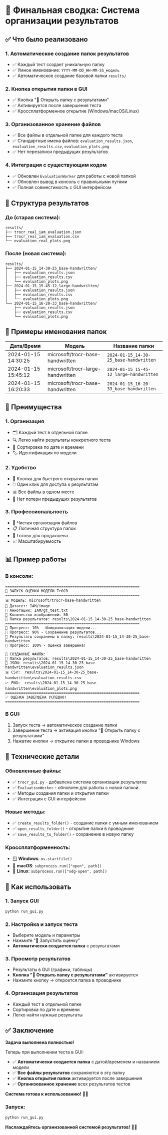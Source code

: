 # 📁 Финальная сводка: Система организации результатов

## ✅ Что было реализовано

### 1. **Автоматическое создание папок результатов**
- ✅ Каждый тест создает уникальную папку
- ✅ Умное именование: `YYYY-MM-DD_HH-MM-SS_модель`
- ✅ Автоматическое создание базовой папки `results/`

### 2. **Кнопка открытия папки в GUI**
- ✅ Кнопка "📂 Открыть папку с результатами"
- ✅ Активируется после завершения теста
- ✅ Кроссплатформенное открытие (Windows/macOS/Linux)

### 3. **Организованное хранение файлов**
- ✅ Все файлы в отдельной папке для каждого теста
- ✅ Стандартные имена файлов: `evaluation_results.json`, `evaluation_results.csv`, `evaluation_plots.png`
- ✅ Нет перезаписи предыдущих результатов

### 4. **Интеграция с существующим кодом**
- ✅ Обновлен `EvaluationWorker` для работы с новой папкой
- ✅ Обновлен вывод в консоль с правильными путями
- ✅ Полная совместимость с GUI интерфейсом

## 📁 Структура результатов

### До (старая система):
```
results/
├── trocr_real_iam_evaluation.json
├── trocr_real_iam_evaluation.csv
└── evaluation_real_plots.png
```

### После (новая система):
```
results/
├── 2024-01-15_14-30-25_base-handwritten/
│   ├── evaluation_results.json
│   ├── evaluation_results.csv
│   └── evaluation_plots.png
├── 2024-01-15_15-45-12_large-handwritten/
│   ├── evaluation_results.json
│   ├── evaluation_results.csv
│   └── evaluation_plots.png
└── 2024-01-15_16-20-33_base-handwritten/
    ├── evaluation_results.json
    ├── evaluation_results.csv
    └── evaluation_plots.png
```

## 🎯 Примеры именования папок

| Дата/Время | Модель | Название папки |
|------------|--------|----------------|
| 2024-01-15 14:30:25 | microsoft/trocr-base-handwritten | `2024-01-15_14-30-25_base-handwritten` |
| 2024-01-15 15:45:12 | microsoft/trocr-large-handwritten | `2024-01-15_15-45-12_large-handwritten` |
| 2024-01-15 16:20:33 | microsoft/trocr-base-handwritten | `2024-01-15_16-20-33_base-handwritten` |

## 🚀 Преимущества

### 1. **Организация**
- 🗂️ Каждый тест в отдельной папке
- 🔍 Легко найти результаты конкретного теста
- 📅 Сортировка по дате и времени
- 🏷️ Идентификация по модели

### 2. **Удобство**
- 📂 Кнопка для быстрого открытия папки
- 🖱️ Один клик для доступа к результатам
- 📊 Все файлы в одном месте
- 🔄 Нет потери предыдущих результатов

### 3. **Профессиональность**
- 🎯 Чистая организация файлов
- 📋 Логичная структура папок
- 🏢 Готово для продакшена
- 📈 Масштабируемость

## 📊 Пример работы

### В консоли:
```
============================================================
🚀 ЗАПУСК ОЦЕНКИ МОДЕЛИ TrOCR
============================================================
📊 Модель: microsoft/trocr-base-handwritten
📁 Датасет: IAM/image
📄 Аннотации: IAM/gt_test.txt
🔢 Количество изображений: 50
📂 Папка результатов: results\2024-01-15_14-30-25_base-handwritten
============================================================
🔄 Прогресс: 10% - Инициализация модели...
🔄 Прогресс: 90% - Сохранение результатов...
💾 Результаты сохранены в папку: results\2024-01-15_14-30-25_base-handwritten
🔄 Прогресс: 100% - Оценка завершена!

💾 СОЗДАННЫЕ ФАЙЛЫ:
📂 Папка результатов: results\2024-01-15_14-30-25_base-handwritten
📄 JSON: results\2024-01-15_14-30-25_base-handwritten\evaluation_results.json
📊 CSV:  results\2024-01-15_14-30-25_base-handwritten\evaluation_results.csv
📈 PNG:  results\2024-01-15_14-30-25_base-handwritten\evaluation_plots.png
============================================================
✅ ОЦЕНКА ЗАВЕРШЕНА УСПЕШНО!
============================================================
```

### В GUI:
1. Запуск теста → автоматическое создание папки
2. Завершение теста → активация кнопки "📂 Открыть папку с результатами"
3. Нажатие кнопки → открытие папки в проводнике Windows

## 🔧 Технические детали

### Обновленные файлы:
- ✅ `trocr_gui.py` - добавлена система организации результатов
- ✅ `EvaluationWorker` - обновлен для работы с новой папкой
- ✅ Методы создания папки и открытия папки
- ✅ Интеграция с GUI интерфейсом

### Новые методы:
- ✅ `create_results_folder()` - создание папки с умным именованием
- ✅ `open_results_folder()` - открытие папки в проводнике
- ✅ `save_results_to_folder()` - сохранение в новую папку

### Кроссплатформенность:
- 🪟 **Windows**: `os.startfile()`
- 🍎 **macOS**: `subprocess.run(["open", path])`
- 🐧 **Linux**: `subprocess.run(["xdg-open", path])`

## 🎯 Как использовать

### 1. **Запуск GUI**
```bash
python run_gui.py
```

### 2. **Настройка и запуск теста**
- Выберите модель и параметры
- Нажмите "🚀 Запустить оценку"
- **Автоматически создается папка** с результатами

### 3. **Просмотр результатов**
- Результаты в GUI (графики, таблицы)
- **Кнопка "📂 Открыть папку с результатами"** активируется
- Нажмите кнопку → откроется папка в проводнике

### 4. **Организация результатов**
- Каждый тест в отдельной папке
- Сортировка по дате и времени
- Легко найти нужные результаты

## ✅ Заключение

**Задача выполнена полностью!** 

Теперь при выполнении теста в GUI:
- ✅ **Автоматически создается папка** с датой/временем и названием модели
- ✅ **Все файлы результатов** сохраняются в эту папку
- ✅ **Кнопка открытия папки** активируется после завершения
- ✅ **Организованное хранение** всех результатов тестов

**Система готова к использованию!** 🎉✨

### Запуск:
```bash
python run_gui.py
```

**Наслаждайтесь организованной системой результатов!** 📁🎯
